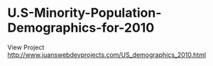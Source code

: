 # U.S-Minority-Population-Demographics-for-2010

View Project http://www.juanswebdevprojects.com/US_demographics_2010.html

